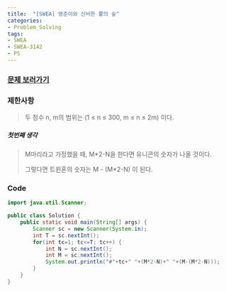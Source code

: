 ```yaml
---
title:  "[SWEA] 영준이와 신비한 뿔의 숲"
categories:
- Problem_Solving
tags:
- SWEA
- SWEA-3142
- PS
---
```



### [문제 보러가기]( https://swexpertacademy.com/main/code/problem/problemDetail.do?contestProbId=AV_6xWk6sbADFAWS&categoryId=AV_6xWk6sbADFAWS&categoryType=CODE )



### 제한사항

>  두 정수 n, m의 범위는 (1 ≤ n ≤ 300, m ≤ n ≤ 2m)  이다.

##### 첫번째 생각

> M마리라고 가정했을 때, M*2-N을 한다면 유니콘의 숫자가 나올 것이다.
>
> 그렇다면 트윈혼의 숫자는 M - (M*2-N) 이 된다.



### Code

```java
import java.util.Scanner;

public class Solution {
	public static void main(String[] args) {
		Scanner sc = new Scanner(System.in);
		int T = sc.nextInt();
		for(int tc=1; tc<=T; tc++) {
			int N = sc.nextInt();
			int M = sc.nextInt();
			System.out.println("#"+tc+" "+(M*2-N)+" "+(M-(M*2-N)));
		}
	}
}
```

